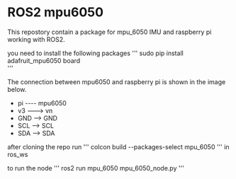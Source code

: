 # ROS2 mpu6050
This repostory contain a package for mpu_6050 IMU and raspberry pi working with ROS2.

you need to install the following packages
'''
sudo pip install adafruit_mpu6050 board  
'''

The connection between mpu6050 and raspberry pi is shown in the image below. 

* pi ---- mpu6050
* v3 ---> vn
* GND --> GND
* SCL --> SCL
* SDA --> SDA

after cloning the repo run 
'''
colcon build --packages-select mpu_6050
'''
in ros_ws

to run the node 
'''
ros2 run mpu_6050 mpu_6050_node.py
'''

